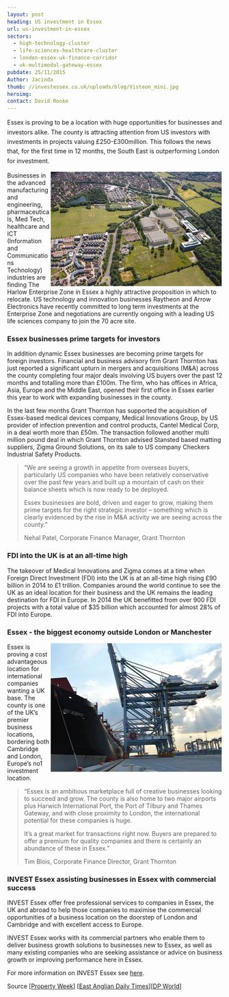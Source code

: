 ```yaml
---
layout: post
heading: US investment in Essex
url: us-investment-in-essex
sectors:
  - high-technology-cluster
  - life-sciences-healthcare-cluster
  - london-essex-uk-finance-corridor
  - uk-multimodal-gateway-essex 
pubdate: 25/11/2015
Author: Jacinda
thumb: //investessex.co.uk/uploads/blog/Visteon_mini.jpg
heroimg: 
contact: David Rooke
---
```

<p><span style='line-height: 1.6;'>Essex is proving to be a location with huge opportunities for businesses and investors alike. The county is attracting attention from US investors with investments in projects valuing £250-£300million. This follows the news that, for the first time in 12 months, the South East is outperforming London for investment.</span></p><p><img alt='Harlow Enterprise Zone Essex' src='../uploads/blog/Harlow_ez_400.jpg' style='width: 400px; height: 267px; margin-left: 2px; margin-right: 2px; float: right;'/>Businesses in the advanced manufacturing and engineering, pharmaceuticals, Med Tech, healthcare and ICT (Information and Communications Technology) industries are finding The Harlow Enterprise Zone in Essex a highly attractive proposition in which to relocate. US technology and innovation businesses Raytheon and Arrow Electronics have recently committed to long term investments at the Enterprise Zone and negotiations are currently ongoing with a leading US life sciences company to join the 70 acre site.</p><h3>Essex businesses prime targets for investors</h3><p>In addition dynamic Essex businesses are becoming prime targets for foreign investors. Financial and business advisory firm Grant Thornton has just reported a significant upturn in mergers and acquisitions (M&amp;A) across the county completing four major deals involving US buyers over the past 12 months and totalling more than £100m. The firm, who has offices in Africa, Asia, Europe and the Middle East, opened their first office in Essex earlier this year to work with expanding businesses in the county.</p><p>In the last few months Grant Thornton has supported the acquisition of Essex-based medical devices company, Medical Innovations Group, by US provider of infection prevention and control products, Cantel Medical Corp, in a deal worth more than £50m. The transaction followed another multi million pound deal in which Grant Thornton advised Stansted based matting suppliers, Zigma Ground Solutions, on its sale to US company Checkers Industrial Safety Products.</p><blockquote><p>“We are seeing a growth in appetite from overseas buyers, particularly US companies who have been relatively conservative over the past few years and built up a mountain of cash on their balance sheets which is now ready to be deployed.</p><p>Essex businesses are bold, driven and eager to grow, making them prime targets for the right strategic investor – something which is clearly evidenced by the rise in M&amp;A activity we are seeing across the county.”</p><p>Nehal Patel, Corporate Finance Manager, Grant Thornton</p></blockquote><h3>FDI into the UK is at an all-time high</h3><p>The takeover of Medical Innovations and Zigma comes at a time when Foreign Direct Investment (FDI) into the UK is at an all-time high rising £90 billion in 2014 to £1 trillion. Companies around the world continue to see the UK as an ideal location for their business and the UK remains the leading destination for FDI in Europe. In 2014 the UK benefitted from over 900 FDI projects with a total value of $35 billion which accounted for almost 28% of FDI into Europe.</p><h3>Essex - the biggest economy outside London or Manchester</h3><p><img alt='MSC Roberta at DP World London Gateway Essex' src='../uploads/blog/Msc_roberta_400.jpg' style='width: 400px; height: 300px; margin-left: 2px; margin-right: 2px; float: right;'/>Essex is proving a cost advantageous location for international companies wanting a UK base. The county is one of the UK’s premier business locations, bordering both Cambridge and London, Europe’s no1 investment location.</p><blockquote><p>“Essex is an ambitious marketplace full of creative businesses looking to succeed and grow. The county is also home to two major airports plus Harwich International Port, the Port of Tilbury and Thames Gateway, and with close proximity to London, the international potential for these companies is huge.</p><p>It’s a great market for transactions right now. Buyers are prepared to offer a premium for quality companies and there is certainly an abundance of these in Essex.”</p><p>Tim Blois, Corporate Finance Director, Grant Thornton</p></blockquote><h3>INVEST Essex assisting businesses in Essex with commercial success</h3><p>INVEST Essex offer free professional services to companies in Essex, the UK and abroad to help those companies to maximise the commercial opportunities of a business location on the doorstep of London and Cambridge and with excellent access to Europe.</p><p>INVEST Essex works with its commercial partners who enable them to deliver business growth solutions to businesses new to Essex, as well as many existing companies who are seeking assistance or advice on business growth or improving performance here in Essex.</p><p>For more information on INVEST Essex see <a href='../index.html' target='_blank'>here</a>.</p><p>Source [<a href='http://m.propertyweek.com/data/investment-in-the-regions-tops-london/5077569.article'>Property Week</a>] [<a href='http://www.eadt.co.uk/business/essex_a_prime_target_for_overseas_investors_1_4299409'>East Anglian Daily Times</a>][<a href='http://www.londongateway.com/media-page/press-releases/msc-australia-express-service-begins-calling-dp-world-london-gateway-port/' target='_blank'>DP World</a>]</p>